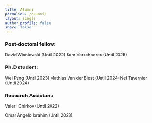 ```yaml
---
title: Alumni
permalink: /alumni/
layout: single
author_profile: false
share: false
---
```


### Post-doctoral fellow:
David Wisniewski (Until 2022)
Sam Verschooren (Until 2025)

### Ph.D student:
Wei Peng (Until 2023)
Mathias Van der Biest (Until 2024)
Nel Tavernier (Until 2024)

### Research Assistant:
Valerii Chirkov (Until 2022)

Omar Angelo Ibrahim (Until 2023)




